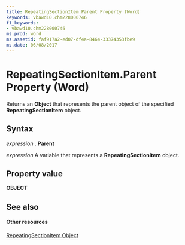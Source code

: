 ```yaml
---
title: RepeatingSectionItem.Parent Property (Word)
keywords: vbawd10.chm228000746
f1_keywords:
- vbawd10.chm228000746
ms.prod: word
ms.assetid: faf917a2-ed07-df4a-8464-33374353fbe9
ms.date: 06/08/2017
---
```



# RepeatingSectionItem.Parent Property (Word)

Returns an  **Object** that represents the parent object of the specified **RepeatingSectionItem** object.


## Syntax

 _expression_ . **Parent**

 _expression_ A variable that represents a **RepeatingSectionItem** object.


## Property value

 **OBJECT**


## See also


#### Other resources


[RepeatingSectionItem Object](repeatingsectionitem-object-word.md)


